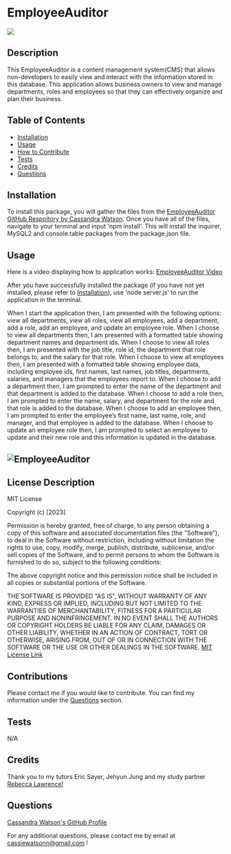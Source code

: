 # EmployeeAuditor

![](https://img.shields.io/badge/license-MIT-blue)
  

## Description

This EmployeeAuditor is a content management system(CMS) that allows non-developers to easily view and interact with the information stored in this database. This application allows business owners to view and manage departments, roles and employees so that they can effectively organize and plan their business. 

## Table of Contents 

- [Installation](#installation)
- [Usage](#usage)
- [How to Contribute](#contributions)
- [Tests](#tests)
- [Credits](#credits)
- [Questions](#questions)

## Installation 

To install this package, you will gather the files from the [EmployeeAuditor GitHub Respoitory by Cassandra Watson](https://github.com/cassiewatsonn/EmployeeAuditor). Once you have all of the files, navigate to your terminal and input 'npm install'. This will install the inquirer,  MySQL2 and console.table packages from the package.json file. 

## Usage 

Here is a video displaying how to application works: [EmployeeAuditor Video](https://)

After you have successfully installed the package (if you have not yet installed, please refer to [Installation](#installation)), use 'node server.js' to run the application in the terminal. 

When I start the application then, I am presented with the following options: view all departments, view all roles, view all employees, add a department, add a role, add an employee, and update an employee role. When I choose to view all departments then, I am presented with a formatted table showing department names and department ids. When I choose to view all roles then, I am presented with the job title, role id, the department that role belongs to, and the salary for that role. When I choose to view all employees then, I am presented with a formatted table showing employee data, including employee ids, first names, last names, job titles, departments, salaries, and managers that the employees report to. When I choose to add a department then, I am prompted to enter the name of the department and that department is added to the database. When I choose to add a role then, I am prompted to enter the name, salary, and department for the role and that role is added to the database. When I choose to add an employee then, I am prompted to enter the employee’s first name, last name, role, and manager, and that employee is added to the database. When I choose to update an employee role then, I am prompted to select an employee to update and their new role and this information is updated in the database. 


## ![EmployeeAuditor](./images/screenshot.png)


## License Description


MIT License

Copyright (c) [2023]
    
Permission is hereby granted, free of charge, to any person obtaining a copy
of this software and associated documentation files (the "Software"), to deal
in the Software without restriction, including without limitation the rights
to use, copy, modify, merge, publish, distribute, sublicense, and/or sell
copies of the Software, and to permit persons to whom the Software is
furnished to do so, subject to the following conditions:
    
The above copyright notice and this permission notice shall be included in all
copies or substantial portions of the Software.
    
THE SOFTWARE IS PROVIDED "AS IS", WITHOUT WARRANTY OF ANY KIND, EXPRESS OR
IMPLIED, INCLUDING BUT NOT LIMITED TO THE WARRANTIES OF MERCHANTABILITY,
FITNESS FOR A PARTICULAR PURPOSE AND NONINFRINGEMENT. IN NO EVENT SHALL THE
AUTHORS OR COPYRIGHT HOLDERS BE LIABLE FOR ANY CLAIM, DAMAGES OR OTHER
LIABILITY, WHETHER IN AN ACTION OF CONTRACT, TORT OR OTHERWISE, ARISING FROM,
OUT OF OR IN CONNECTION WITH THE SOFTWARE OR THE USE OR OTHER DEALINGS IN THE
SOFTWARE.
[MIT License Link](https://choosealicense.com/licenses/mit)

## Contributions

Please contact me if you would like to contribute. You can find my information under the [Questions](#questions) section. 

## Tests 

N/A

## Credits 

Thank you to my tutors Eric Sayer, Jehyun Jung and my study partner [Rebecca Lawrence!](https://github.com/rkml14)


## Questions 

[Cassandra Watson's GitHub Profile](https://github.com/cassiewatsonn)

For any additional questions, please contact me by email at cassiewatsonn@gmail.com !
